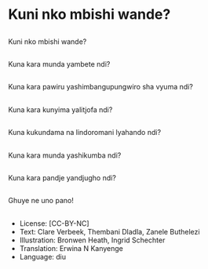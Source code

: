# Kuni nko mbishi wande?

##
Kuni nko mbishi wande?

##
Kuna kara munda yambete ndi?

##
Kuna kara pawiru yashimbangupungwiro sha vyuma ndi?

##
Kuna kara kunyima yalitjofa ndi?

##
Kuna kukundama na lindoromani lyahando ndi?

##
Kuna kara munda yashikumba ndi?

##
Kuna kara pandje yandjugho ndi?

##
Ghuye ne uno pano!

##
* License: [CC-BY-NC]
* Text: Clare Verbeek, Thembani Dladla, Zanele Buthelezi
* Illustration: Bronwen Heath, Ingrid Schechter
* Translation: Erwina N Kanyenge
* Language: diu
